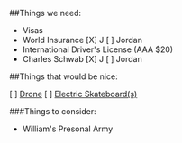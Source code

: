 ##Things we need:

- Visas
- World Insurance
  [X] J
  [ ] Jordan
- International Driver's License (AAA $20)
- Charles Schwab
  [X] J
  [ ] Jordan

##Things that would be nice:

[ ] [Drone](http://www.bestbuy.com/site/dji-mavic-pro-quadcopter-with-remote-controller-gray/5621780.p?skuId=5621780)
[ ] [Electric Skateboard(s)](https://boostedboards.com)

###Things to consider:
- William's Presonal Army